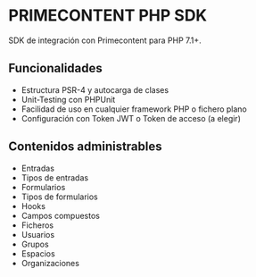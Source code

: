 PRIMECONTENT PHP SDK
=========================

SDK de integración con Primecontent para PHP 7.1+.

Funcionalidades
--------

* Estructura PSR-4 y autocarga de clases
* Unit-Testing con PHPUnit
* Facilidad de uso en cualquier framework PHP o fichero plano
* Configuración con Token JWT o Token de acceso (a elegir)

Contenidos administrables
--------

* Entradas
* Tipos de entradas
* Formularios
* Tipos de formularios
* Hooks
* Campos compuestos
* Ficheros
* Usuarios
* Grupos
* Espacios
* Organizaciones
